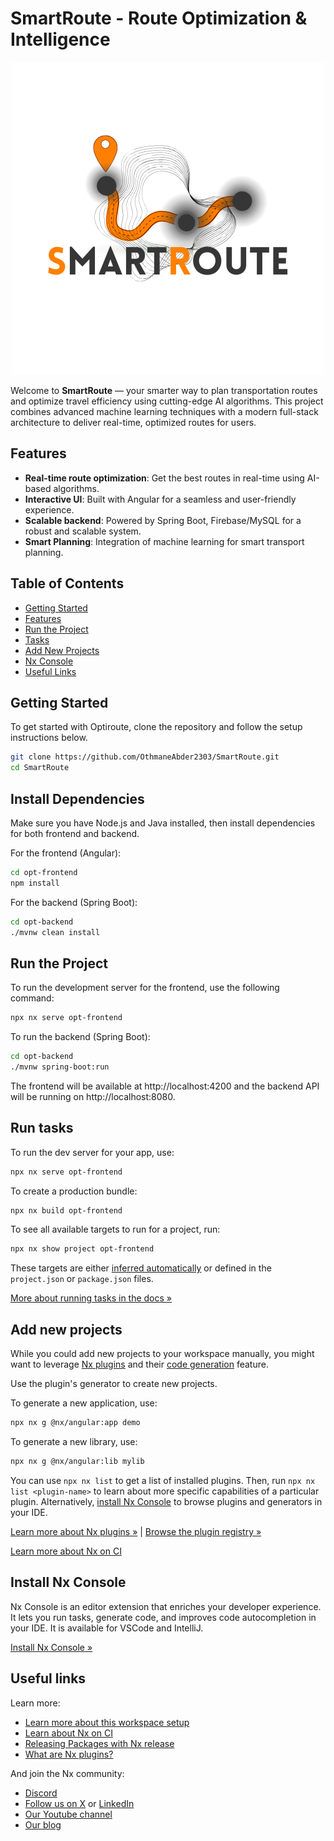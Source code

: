 # SmartRoute - Route Optimization & Intelligence

<p align="center">
  <a href="https://SmartRoute.com" target="_blank" rel="noreferrer">
    <img src="apps/opt-frontend/public/assets/logo_backg.png" alt="SmartRoute Logo" >
  </a>
</p>


Welcome to **SmartRoute** — your smarter way to plan transportation routes and optimize travel efficiency using cutting-edge AI algorithms. This project combines advanced machine learning techniques with a modern full-stack architecture to deliver real-time, optimized routes for users.

## Features

- **Real-time route optimization**: Get the best routes in real-time using AI-based algorithms.
- **Interactive UI**: Built with Angular for a seamless and user-friendly experience.
- **Scalable backend**: Powered by Spring Boot, Firebase/MySQL for a robust and scalable system.
- **Smart Planning**: Integration of machine learning for smart transport planning.

## Table of Contents

- [Getting Started](#getting-started)
- [Features](#features)
- [Run the Project](#run-the-project)
- [Tasks](#tasks)
- [Add New Projects](#add-new-projects)
- [Nx Console](#nx-console)
- [Useful Links](#useful-links)

## Getting Started

To get started with Optiroute, clone the repository and follow the setup instructions below.

```sh
git clone https://github.com/OthmaneAbder2303/SmartRoute.git
cd SmartRoute
```

## Install Dependencies

Make sure you have Node.js and Java installed, then install dependencies for both frontend and backend.

For the frontend (Angular):
```sh
cd opt-frontend
npm install
```

For the backend (Spring Boot):
```sh
cd opt-backend
./mvnw clean install
```

## Run the Project

To run the development server for the frontend, use the following command:
```sh
npx nx serve opt-frontend
```

To run the backend (Spring Boot):
```sh
cd opt-backend
./mvnw spring-boot:run
```

The frontend will be available at http://localhost:4200 and the backend API will be running on http://localhost:8080.


## Run tasks

To run the dev server for your app, use:

```sh
npx nx serve opt-frontend
```

To create a production bundle:

```sh
npx nx build opt-frontend
```

To see all available targets to run for a project, run:

```sh
npx nx show project opt-frontend
```

These targets are either [inferred automatically](https://nx.dev/concepts/inferred-tasks?utm_source=nx_project&utm_medium=readme&utm_campaign=nx_projects) or defined in the `project.json` or `package.json` files.

[More about running tasks in the docs &raquo;](https://nx.dev/features/run-tasks?utm_source=nx_project&utm_medium=readme&utm_campaign=nx_projects)

## Add new projects

While you could add new projects to your workspace manually, you might want to leverage [Nx plugins](https://nx.dev/concepts/nx-plugins?utm_source=nx_project&utm_medium=readme&utm_campaign=nx_projects) and their [code generation](https://nx.dev/features/generate-code?utm_source=nx_project&utm_medium=readme&utm_campaign=nx_projects) feature.

Use the plugin's generator to create new projects.

To generate a new application, use:

```sh
npx nx g @nx/angular:app demo
```

To generate a new library, use:

```sh
npx nx g @nx/angular:lib mylib
```

You can use `npx nx list` to get a list of installed plugins. Then, run `npx nx list <plugin-name>` to learn about more specific capabilities of a particular plugin. Alternatively, [install Nx Console](https://nx.dev/getting-started/editor-setup?utm_source=nx_project&utm_medium=readme&utm_campaign=nx_projects) to browse plugins and generators in your IDE.

[Learn more about Nx plugins &raquo;](https://nx.dev/concepts/nx-plugins?utm_source=nx_project&utm_medium=readme&utm_campaign=nx_projects) | [Browse the plugin registry &raquo;](https://nx.dev/plugin-registry?utm_source=nx_project&utm_medium=readme&utm_campaign=nx_projects)


[Learn more about Nx on CI](https://nx.dev/ci/intro/ci-with-nx#ready-get-started-with-your-provider?utm_source=nx_project&utm_medium=readme&utm_campaign=nx_projects)

## Install Nx Console

Nx Console is an editor extension that enriches your developer experience. It lets you run tasks, generate code, and improves code autocompletion in your IDE. It is available for VSCode and IntelliJ.

[Install Nx Console &raquo;](https://nx.dev/getting-started/editor-setup?utm_source=nx_project&utm_medium=readme&utm_campaign=nx_projects)

## Useful links

Learn more:

- [Learn more about this workspace setup](https://nx.dev/getting-started/tutorials/angular-monorepo-tutorial?utm_source=nx_project&amp;utm_medium=readme&amp;utm_campaign=nx_projects)
- [Learn about Nx on CI](https://nx.dev/ci/intro/ci-with-nx?utm_source=nx_project&utm_medium=readme&utm_campaign=nx_projects)
- [Releasing Packages with Nx release](https://nx.dev/features/manage-releases?utm_source=nx_project&utm_medium=readme&utm_campaign=nx_projects)
- [What are Nx plugins?](https://nx.dev/concepts/nx-plugins?utm_source=nx_project&utm_medium=readme&utm_campaign=nx_projects)

And join the Nx community:
- [Discord](https://go.nx.dev/community)
- [Follow us on X](https://twitter.com/nxdevtools) or [LinkedIn](https://www.linkedin.com/company/nrwl)
- [Our Youtube channel](https://www.youtube.com/@nxdevtools)
- [Our blog](https://nx.dev/blog?utm_source=nx_project&utm_medium=readme&utm_campaign=nx_projects)
